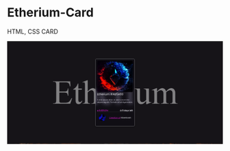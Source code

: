 # Etherium-Card
HTML, CSS CARD 


![alt text](https://github.com/Tosifkankod/Etherium-Card/blob/main/picture.png?raw=true)
